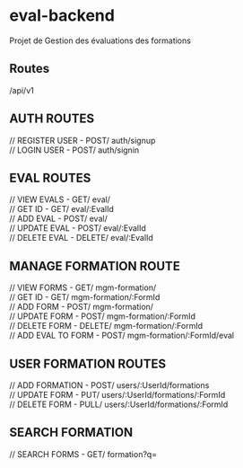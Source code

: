 # eval-backend
Projet de Gestion des évaluations des formations

## Routes 
/api/v1  

## AUTH ROUTES   
// REGISTER USER - POST/ auth/signup  
// LOGIN USER - POST/ auth/signin  

## EVAL ROUTES  
// VIEW EVALS - GET/ eval/  
// GET ID - GET/ eval/:EvalId  
// ADD EVAL - POST/ eval/  
// UPDATE EVAL - POST/ eval/:EvalId  
// DELETE EVAL - DELETE/ eval/:EvalId  

## MANAGE FORMATION ROUTE 
// VIEW FORMS - GET/ mgm-formation/  
// GET ID - GET/ mgm-formation/:FormId  
// ADD FORM - POST/ mgm-formation/  
// UPDATE FORM - POST/ mgm-formation/:FormId  
// DELETE FORM - DELETE/ mgm-formation/:FormId  
// ADD EVAL TO FORM - POST/ mgm-formation/:FormId/eval

## USER FORMATION ROUTES
// ADD FORMATION - POST/ users/:UserId/formations  
// UPDATE FORM - PUT/ users/:UserId/formations/:FormId  
// DELETE FORM - PULL/ users/:UserId/formations/:FormId  

## SEARCH FORMATION   
// SEARCH FORMS - GET/ formation?q=